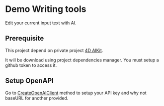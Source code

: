 # Demo Writing tools

Edit your current input text with AI.


## Prerequisite

This project depend on private project [4D AIKit](https://github.com/4d/4d-aikit). 

It will be  download using project dependencies manager. You must setup a github token to access it.

## Setup OpenAPI

Go to  [CreateOpenAIClient](Project/Sources/Methods/CreateOpenAIClient.4dm) method to setup your API key and why not baseURL for another provided.
